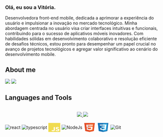 ### Olá, eu sou a Vitória.

<p>Desenvolvedora front-end mobile, dedicada a aprimorar a experiência do usuário e impulsionar a inovação no mercado tecnológico. Minha abordagem centrada no usuário visa criar interfaces intuitivas e funcionais, contribuindo para o sucesso de aplicativos móveis inovadores. Com habilidades sólidas em desenvolvimento colaborativo e resolução eficiente de desafios técnicos, estou pronto para desempenhar um papel crucial no avanço de projetos tecnológicos e agregar valor significativo ao cenário do desenvolvimento mobile.</p>

<h2>About me</h2>

 <div>
  <a href = "mailto:teixeiravitoria057@gmail.com"><img src="https://img.shields.io/badge/-Gmail-%23333?style=for-the-badge&logo=gmail&logoColor=white" target="_blank"></a>
  <a href="www.linkedin.com/in/vitoria-teiixeiira" target="_blank"><img src="https://img.shields.io/badge/-LinkedIn-%230077B5?style=for-the-badge&logo=linkedin&logoColor=white" target="_blank"></a>   
 </div> 

 
 <h2>Languages and Tools</h2> </br>
 
 <div align="center">
   <a href="https://github.com/vitoriateixeiraa/github-readme-stats">
   <img height="180em" src="https://github-readme-stats.vercel.app/api?username=vitoriateixeiraa&show_icons=true&theme=dracula&include_all_commits=true&count_private=true" />
   </a>
   <a href="https://github.com/vitoriateixeiraa/convoychat">
   <img height="180em" src="https://github-readme-stats.vercel.app/api/top-langs?username=vitoriateixeiraa&layout=compact&langs_count=8&card&theme=dracula" />
   </a>
 </div>

 <div style="display: inline_block"><br>
    <img  align="center" alt="react" height="30" width="40" src="https://cdn.jsdelivr.net/gh/devicons/devicon/icons/react/react-original.svg" />
    <img align="center" alt="typescript" height="30" width="40"  src="https://cdn.jsdelivr.net/gh/devicons/devicon/icons/typescript/typescript-original.svg" />
   <img align="center" alt="Javascript" height="30" width="40" src="https://raw.githubusercontent.com/devicons/devicon/master/icons/javascript/javascript-plain.svg">
   <img align="center" alt="NodeJs" height="30" width="40" src="https://cdn.jsdelivr.net/gh/devicons/devicon/icons/nodejs/nodejs-original.svg">
   <img align="center" alt="HTML" height="30" width="40" src="https://raw.githubusercontent.com/devicons/devicon/master/icons/html5/html5-original.svg">
   <img align="center" alt="CSS" height="30" width="40" src="https://raw.githubusercontent.com/devicons/devicon/master/icons/css3/css3-original.svg">
    <img align="center" alt="Git" height="30" width="40" src="https://cdn.jsdelivr.net/gh/devicons/devicon/icons/git/git-original.svg">
 </div>
